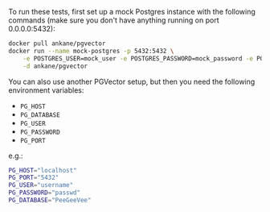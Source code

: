 To run these tests, first set up a mock Postgres instance with the following commands 
(make sure you don't have anything running on port 0.0.0.0:5432):

```sh
docker pull ankane/pgvector
docker run --name mock-postgres -p 5432:5432 \
    -e POSTGRES_USER=mock_user -e POSTGRES_PASSWORD=mock_password -e POSTGRES_DB=mock_db \
    -d ankane/pgvector
```

You can also use another PGVector setup, but then you need the following environment variables:

* `PG_HOST`
* `PG_DATABASE`
* `PG_USER`
* `PG_PASSWORD`
* `PG_PORT`

e.g.:

```sh
PG_HOST="localhost"
PG_PORT="5432"
PG_USER="username"
PG_PASSWORD="passwd"
PG_DATABASE="PeeGeeVee"
```
